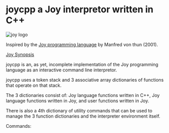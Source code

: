 # joycpp a Joy interpretor written in C++

![joy logo](https://cldup.com/zIkm02BrOD.jpg)

Inspired by the [Joy programming language](https://github.com/ifknot/meh/wiki/Joy) by Manfred von thun (2001).

[Joy Synopsis](https://github.com/ifknot/joycpp/wiki/Joy-Synopsis)

joycpp is an, as yet, incomplete implementation of the Joy programming language as an interactive command line interpretor.

joycpp uses a token stack and 3 associative array dictionaries of functions that operate on that stack. 

The 3 dictionaries consist of: Joy language functions written in C++, Joy language functions written in Joy, and user functions written in Joy.

There is also a 4th  dictionary of utility commands that can be used to manage the 3 function dictionaries and the interpreter environment itself.

Commands:







